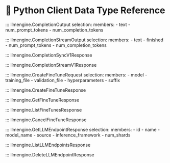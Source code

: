 # 🐍 Python Client Data Type Reference

::: llmengine.CompletionOutput
    selection:
        members:
            - text
            - num_prompt_tokens
            - num_completion_tokens

::: llmengine.CompletionStreamOutput
    selection:
        members:
            - text
            - finished
            - num_prompt_tokens
            - num_completion_tokens

::: llmengine.CompletionSyncV1Response

::: llmengine.CompletionStreamV1Response

::: llmengine.CreateFineTuneRequest
    selection:
        members:
            - model
            - training_file
            - validation_file
            - hyperparameters
            - suffix

::: llmengine.CreateFineTuneResponse

::: llmengine.GetFineTuneResponse

::: llmengine.ListFineTunesResponse

::: llmengine.CancelFineTuneResponse

::: llmengine.GetLLMEndpointResponse
    selection:
        members:
            - id
            - name
            - model_name
            - source
            - inference_framework
            - num_shards

::: llmengine.ListLLMEndpointsResponse

::: llmengine.DeleteLLMEndpointResponse
